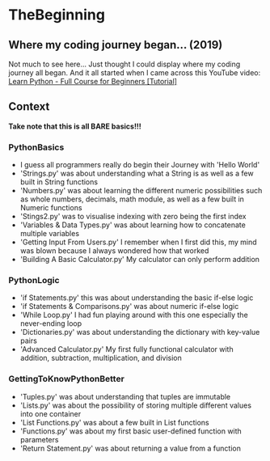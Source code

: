 # TheBeginning

## Where my coding journey began... (2019)

Not much to see here... Just thought I could display where my coding journey all began.
And it all started when I came across this YouTube video:
[Learn Python - Full Course for Beginners [Tutorial]](https://www.youtube.com/watch?v=rfscVS0vtbw)

## Context
**Take note that this is all BARE basics!!!**

### PythonBasics
- I guess all programmers really do begin their Journey with 'Hello World'
- 'Strings.py' was about understanding what a String is as well as a few built in String functions
- 'Numbers.py' was about learning the different numeric possibilities such as whole numbers, decimals, math module, as well as a few built in Numeric functions
- 'Stings2.py' was to visualise indexing with zero being the first index
- 'Variables & Data Types.py' was about learning how to concatenate multiple variables
- 'Getting Input From Users.py' I remember when I first did this, my mind was blown because I always wondered how that worked
- 'Building A Basic Calculator.py' My calculator can only perform addition 

### PythonLogic
- 'if Statements.py' this was about understanding the basic if-else logic
- 'if Statements & Comparisons.py' was about numeric if-else logic
- 'While Loop.py' I had fun playing around with this one especially the never-ending loop
- 'Dictionaries.py' was about understanding the dictionary with key-value pairs
- 'Advanced Calculator.py' My first fully functional calculator with addition, subtraction, multiplication, and division

### GettingToKnowPythonBetter
- 'Tuples.py' was about understanding that tuples are immutable
- 'Lists.py' was about the possibility of storing multiple different values into one container
- 'List Functions.py' was about a few built in List functions
- 'Functions.py' was about my first basic user-defined function with parameters
- 'Return Statement.py' was about returning a value from a function